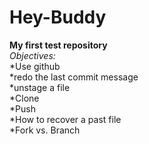 Hey-Buddy
=========

**My first test repository**  
*Objectives:*  
*Use github   
*redo the last commit message   
*unstage a file   
*Clone   
*Push   
*How to recover a past file   
*Fork vs. Branch
